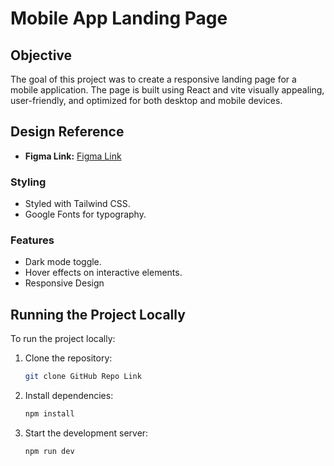 # Mobile App Landing Page

## Objective
The goal of this project was to create a responsive landing page for a mobile application. The page is built using React and vite visually appealing, user-friendly, and optimized for both desktop and mobile devices.

## Design Reference
- **Figma Link:** [Figma Link](https://www.figma.com/community/file/1145991068621514311)




### Styling
- Styled with Tailwind CSS.
- Google Fonts for typography.

###  Features
- Dark mode toggle.
- Hover effects on interactive elements.
- Responsive Design



## Running the Project Locally
To run the project locally:

1. Clone the repository:
   ```bash
   git clone GitHub Repo Link
   ```
2. Install dependencies:
   ```bash
   npm install
   ```
3. Start the development server:
   ```bash
   npm run dev
   ```

